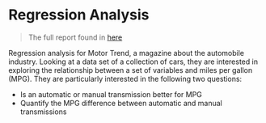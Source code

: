 # Regression Analysis

> The full report found in [here](https://myfriendtae.github.io/regression-analysis/)

Regression analysis for Motor Trend, a magazine about the automobile industry. Looking at a data set of a collection of cars, they are interested in exploring the relationship between a set of variables and miles per gallon (MPG). They are particularly interested in the following two questions:

* Is an automatic or manual transmission better for MPG 
* Quantify the MPG difference between automatic and manual transmissions 

